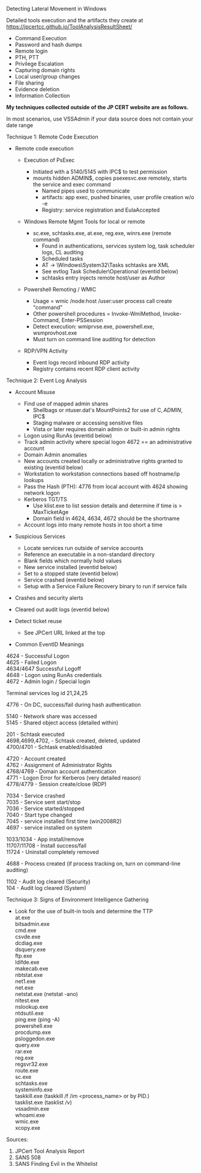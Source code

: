 Detecting Lateral Movement in Windows

Detailed tools execution and the artifacts they create at https://jpcertcc.github.io/ToolAnalysisResultSheet/
* Command Execution
* Password and hash dumps
* Remote login
* PTH, PTT
* Privilege Escalation
* Capturing domain rights
* Local user/group changes
* File sharing
* Evidence deletion
* Information Collection  
  
__My techniques collected outside of the JP CERT website are as follows.__  
  
In most scenarios, use VSSAdmin if your data source does not contain your date range  
  
Technique 1: Remote Code Execution  
  
* Remote code execution
  * Execution of PsExec
    * Initiated with a 5140/5145 with IPC$ to test permission
    * mounts hidden ADMIN$, copies psexesvc.exe remotely, starts the service and exec command
	  * Named pipes used to communicate
	  * artifacts: app exec, pushed binaries, user profile creation w/o -e
	  * Registry: service registration and EulaAccepted  
  
  * Windows Remote Mgmt Tools for local or remote
    * sc.exe, schtasks.exe, at.exe, reg.exe, winrs.exe (remote command)
      * Found in authentications, services system log, task scheduler logs, CL auditing
      * Scheduled tasks
      * AT -> \Windows\System32\Tasks  schtasks are XML
      * See evtlog Task Scheduler\Operational (eventid below)
      * schtasks entry injects remote host/user as Author
  
  * Powershell Remoting / WMIC
    * Usage = wmic /node:host /user:user process call create "command"
    * Other powershell procedures = Invoke-WmiMethod, Invoke-Command, Enter-PSSession
    * Detect execution: wmiprvse.exe, powershell.exe, wsmprovhost.exe
    * Must turn on command line auditing for detection 
  
  * RDP/VPN Activity
    * Event logs record inbound RDP activity
    * Registry contains recent RDP client activity
  
Technique 2: Event Log Analysis  
  
* Account Misuse
  * Find use of mapped admin shares
    * Shellbags or ntuser.dat's MountPoints2 for use of C$, ADMIN$, IPC$
    * Staging malware or accessing sensitive files
    * Vista or later requires domain admin or built-in admin rights
  * Logon using RunAs (eventid below)
  * Track admin activity where special logon 4672 == an administrative account  
  * Domain Admin anomalies
  * New accounts created locally or administrative rights granted to existing (eventid below)  
  * Workstation to workstation connections based off hostname/ip lookups
  * Pass the Hash (PTH): 4776 from local account with 4624 showing network logon
  * Kerberos TGT/TS
    * Use klist.exe to list session details and determine if time is > MaxTicketAge
    * Domain field in 4624, 4634, 4672 should be the shortname
  * Account logs into many remote hosts in too short a time

* Suspicious Services
  * Locate services run outside of service accounts	
  * Reference an executable in a non-standard directory
  * Blank fields which normally hold values
  * New service installed (eventid below)
  * Set to a stopped state (eventid below)
  * Service crashed (eventid below)
  * Setup with a Service Failure Recovery binary to run if service fails

* Crashes and security alerts
* Cleared out audit logs (eventid below)
* Detect ticket reuse
  * See JPCert URL linked at the top

* Common EventID Meanings  
  
4624 - Successful Logon  
4625 - Failed Logon  
4634/4647 Successful Logoff  
4648 - Logon using RunAs credentials  
4672 - Admin login / Special login  
  
Terminal services log id 21,24,25  
  
4776 - On DC, success/fail during hash authentication  
  
5140 - Network share was accessed  
5145 - Shared object access (detailed within)  
  
201 - Schtask executed  
4698,4699,4702, - Schtask created, deleted, updated  
4700/4701 - Schtask enabled/disabled  
  
4720 - Account created  
4762 - Assignment of Administrator Rights  
4768/4769 - Domain account authentication  
4771 - Logon Error for Kerberos (very detailed reason)  
4778/4779 - Session create/close (RDP)  
  
7034 - Service crashed  
7035 - Service sent start/stop  
7036 - Service started/stopped  
7040 - Start type changed  
7045 - service installed first time (win2008R2)  
4697 - service installed on system  
  
1033/1034 - App install/remove  
11707/11708 - Install success/fail  
11724 - Uninstall completely removed  
  
4688 - Process created (if process tracking on, turn on command-line auditing)  
  
1102 - Audit log cleared (Security)  
104 - Audit log cleared (System)  
  
Technique 3: Signs of Environment Intelligence Gathering
* Look for the use of built-in tools and determine the TTP  
at.exe  
bitsadmin.exe  
cmd.exe  
csvde.exe  
dcdiag.exe  
dsquery.exe  
ftp.exe  
ldifde.exe  
makecab.exe  
nbtstat.exe  
net1.exe  
net.exe  
netstat.exe (netstat -ano)  
nltest.exe  
nslookup.exe  
ntdsutil.exe  
ping.exe (ping -A)  
powershell.exe  
procdump.exe  
psloggedon.exe  
query.exe  
rar.exe  
reg.exe  
regsvr32.exe  
route.exe  
sc.exe  
schtasks.exe  
systeminfo.exe  
taskkill.exe (taskkill /f /im <process_name> or by PID.)  
tasklist.exe (tasklist /v)  
vssadmin.exe  
whoami.exe  
wmic.exe  
xcopy.exe  
  
Sources:  
1) JPCert Tool Analysis Report  
2) SANS 508  
3) SANS Finding Evil in the Whitelist  
